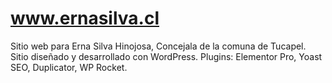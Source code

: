# www.ernasilva.cl
Sitio web para Erna Silva Hinojosa, Concejala de la comuna de Tucapel. Sitio diseñado y desarrollado con WordPress. Plugins: Elementor Pro, Yoast SEO, Duplicator, WP Rocket.
